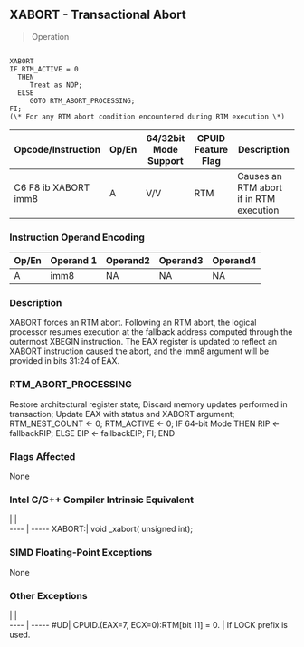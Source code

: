 ## XABORT  -  Transactional Abort

> Operation
``` slim

XABORT
IF RTM_ACTIVE = 0
  THEN
     Treat as NOP;
  ELSE
     GOTO RTM_ABORT_PROCESSING;
FI;
(\* For any RTM abort condition encountered during RTM execution \*)
```

 Opcode/Instruction  | Op/En| 64/32bit Mode Support| CPUID Feature Flag| Description                            
 ---  | --- | --- | --- | ---
 C6 F8 ib XABORT imm8| A    | V/V                  | RTM               | Causes an RTM abort if in RTM execution

### Instruction Operand Encoding
 Op/En| Operand 1| Operand2| Operand3| Operand4
 ---  | --- | --- | --- | ---
 A    | imm8     | NA      | NA      | NA      

### Description
XABORT forces an RTM abort. Following an RTM abort, the logical processor resumes
execution at the fallback address computed through the outermost XBEGIN instruction.
The EAX register is updated to reflect an XABORT instruction caused the abort,
and the imm8 argument will be provided in bits 31:24 of EAX.



### RTM_ABORT_PROCESSING
  Restore architectural register state;
  Discard memory updates performed in transaction;
  Update EAX with status and XABORT argument;
  RTM_NEST_COUNT <- 0;
  RTM_ACTIVE <- 0;
  IF 64-bit Mode
     THEN
       RIP <- fallbackRIP;
     ELSE
       EIP <- fallbackEIP;
  FI;
END

### Flags Affected
None


### Intel C/C++ Compiler Intrinsic Equivalent
   | |  
---- | -----
 XABORT:| void _xabort( unsigned int);

### SIMD Floating-Point Exceptions
None


### Other Exceptions
   | |  
---- | -----
 #UD| CPUID.(EAX=7, ECX=0):RTM[bit 11] = 0.
    | If LOCK prefix is used.              
